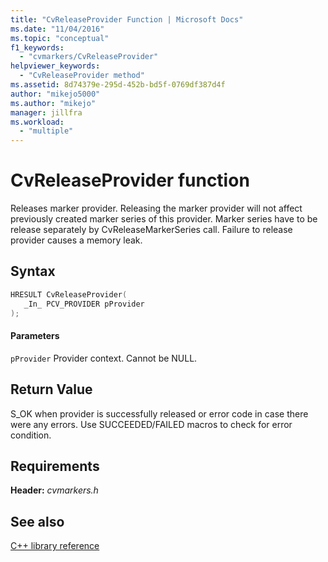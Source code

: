 ```yaml
---
title: "CvReleaseProvider Function | Microsoft Docs"
ms.date: "11/04/2016"
ms.topic: "conceptual"
f1_keywords:
  - "cvmarkers/CvReleaseProvider"
helpviewer_keywords:
  - "CvReleaseProvider method"
ms.assetid: 8d74379e-295d-452b-bd5f-0769df387d4f
author: "mikejo5000"
ms.author: "mikejo"
manager: jillfra
ms.workload:
  - "multiple"
---
```

# CvReleaseProvider function
Releases marker provider. Releasing the marker provider will not affect previously created marker series of this provider. Marker series have to be release separately by CvReleaseMarkerSeries call. Failure to release provider causes a memory leak.

## Syntax

```C
HRESULT CvReleaseProvider(
   _In_ PCV_PROVIDER pProvider
);
```

#### Parameters
 `pProvider`
 Provider context. Cannot be NULL.

## Return Value
 S_OK when provider is successfully released or error code in case there were any errors. Use SUCCEEDED/FAILED macros to check for error condition.

## Requirements
 **Header:** *cvmarkers.h*

## See also
 [C++ library reference](../profiling/cpp-library-reference.md)